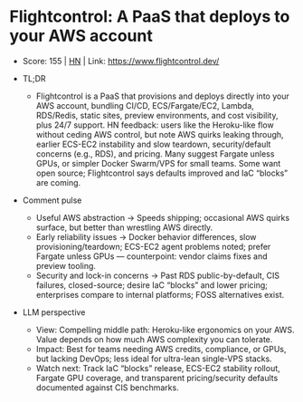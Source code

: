 # Flightcontrol: A PaaS that deploys to your AWS account

- Score: 155 | [HN](https://news.ycombinator.com/item?id=45488441) | Link: https://www.flightcontrol.dev/

- TL;DR
  - Flightcontrol is a PaaS that provisions and deploys directly into your AWS account, bundling CI/CD, ECS/Fargate/EC2, Lambda, RDS/Redis, static sites, preview environments, and cost visibility, plus 24/7 support. HN feedback: users like the Heroku-like flow without ceding AWS control, but note AWS quirks leaking through, earlier ECS-EC2 instability and slow teardown, security/default concerns (e.g., RDS), and pricing. Many suggest Fargate unless GPUs, or simpler Docker Swarm/VPS for small teams. Some want open source; Flightcontrol says defaults improved and IaC “blocks” are coming.

- Comment pulse
  - Useful AWS abstraction → Speeds shipping; occasional AWS quirks surface, but better than wrestling AWS directly.
  - Early reliability issues → Docker behavior differences, slow provisioning/teardown; ECS-EC2 agent problems noted; prefer Fargate unless GPUs — counterpoint: vendor claims fixes and preview tooling.
  - Security and lock-in concerns → Past RDS public-by-default, CIS failures, closed-source; desire IaC “blocks” and lower pricing; enterprises compare to internal platforms; FOSS alternatives exist.

- LLM perspective
  - View: Compelling middle path: Heroku-like ergonomics on your AWS. Value depends on how much AWS complexity you can tolerate.
  - Impact: Best for teams needing AWS credits, compliance, or GPUs, but lacking DevOps; less ideal for ultra-lean single-VPS stacks.
  - Watch next: Track IaC “blocks” release, ECS-EC2 stability rollout, Fargate GPU coverage, and transparent pricing/security defaults documented against CIS benchmarks.
